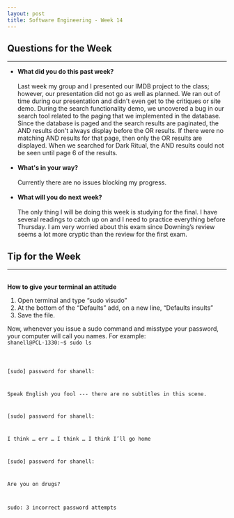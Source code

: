 ```yaml
---
layout: post
title: Software Engineering - Week 14
---
```

<h2>Questions for the Week</h2>
<hr></hr>
<ul><li><b>What did you do this past week?</b></i>
<br><br>
Last week my group and I presented our IMDB project to the class; however, our presentation did not go as well as planned. We ran out of time during our presentation and didn't even get to the critiques or site demo. During the search functionality demo, we uncovered a bug in our search tool related to the paging that we implemented in the database. Since the database is paged and the search results are paginated, the AND results don't always display before the OR results. If there were no matching AND results for that page, then only the OR results are displayed. When we searched for Dark Ritual, the AND results could not be seen until page 6 of the results.<br><br>
<li><b>What's in your way?</b></i>
<br><br> 
Currently there are no issues blocking my progress. 
<br><br>
<li><b>What will you do next week?</b></i>
<br><br>
The only thing I will be doing this week is studying for the final. I have several readings to catch up on and I need to practice everything before Thursday. I am very worried about this exam since Downing’s review seems a lot more cryptic than the review for the first exam.
</ul>
<h2>Tip for the Week</h2>
<hr></hr>
<br>
<b>How to give your terminal an attitude</b>
<br>
<ol>
<li>Open terminal and type “sudo visudo”</li>
<li>At the bottom of the “Defaults” add, on a new line, “Defaults	insults”</li>
<li>Save the file.</li>
</ol>
Now, whenever you issue a sudo command and misstype your password, your computer will call you names.  For example:

<code>
shanell@PCL-1330:~$ sudo ls</p>

[sudo] password for shanell:

Speak English you fool --- there are no subtitles in this scene.

[sudo] password for shanell:

I think … err … I think … I think I’ll go home

[sudo] password for shanell:

Are you on drugs?

sudo: 3 incorrect password attempts
</code>
